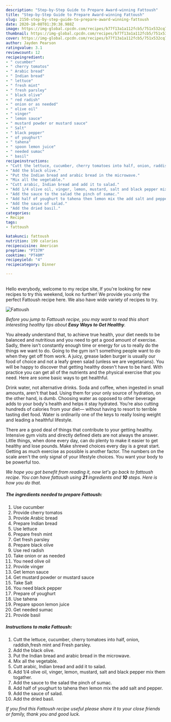 ```yaml
---
description: "Step-by-Step Guide to Prepare Award-winning Fattoush"
title: "Step-by-Step Guide to Prepare Award-winning Fattoush"
slug: 2150-step-by-step-guide-to-prepare-award-winning-fattoush
date: 2020-10-08T01:39:38.988Z
image: https://img-global.cpcdn.com/recipes/b77f13a1a112fcb5/751x532cq70/fattoush-recipe-main-photo.jpg
thumbnail: https://img-global.cpcdn.com/recipes/b77f13a1a112fcb5/751x532cq70/fattoush-recipe-main-photo.jpg
cover: https://img-global.cpcdn.com/recipes/b77f13a1a112fcb5/751x532cq70/fattoush-recipe-main-photo.jpg
author: Jayden Pearson
ratingvalue: 3.1
reviewcount: 12
recipeingredient:
- " cucumber"
- " cherry tomatos"
- " Arabic bread"
- " Indian bread"
- " lettuce"
- " fresh mint"
- " fresh parsley"
- " black olive"
- " red radish"
- " onion or as needed"
- " olive oil"
- " vinger"
- " lemon sauce"
- " mustard powder or mustard sauce"
- " Salt"
- " black pepper"
- " of youghurt"
- " tahena"
- " spoon lemon juice"
- " needed sumac"
- " basil"
recipeinstructions:
- "Cutt the lettuce, cucumber, cherry tomatoes into half, onion, raddish,fresh mint and Fresh parsley."
- "Add the black olive."
- "Put the Indian bread and arabic bread in the microwave."
- "Mix all the vegetable."
- "Cutt arabic, Indian bread and add it to salad."
- "Add 1/4 olive oil, vinger, lemon, mustard, salt and black pepper mix them togather."
- "Add the sauce to the salad the pinch of sumac."
- "Add half of youghurt to tahena then lemon mix the add salt and pepper."
- "Add the sauce of salad."
- "Add the dried basil."
categories:
- Recipe
tags:
- fattoush

katakunci: fattoush 
nutrition: 199 calories
recipecuisine: American
preptime: "PT37M"
cooktime: "PT40M"
recipeyield: "4"
recipecategory: Dinner

---
```

<br>
Hello everybody, welcome to my recipe site, If you're looking for new recipes to try this weekend, look no further! We provide you only the perfect Fattoush recipe here. We also have wide variety of recipes to try.
<br>


![Fattoush](https://img-global.cpcdn.com/recipes/b77f13a1a112fcb5/751x532cq70/fattoush-recipe-main-photo.jpg)

<i>Before you jump to Fattoush recipe, you may want to read this short interesting healthy tips about <strong>Easy Ways to Get Healthy</strong>.</i>

You already understand that, to achieve true health, your diet needs to be balanced and nutritious and you need to get a good amount of exercise. Sadly, there isn't constantly enough time or energy for us to really do the things we want to do. Going to the gym isn't something people want to do when they get off from work. A juicy, grease laden burger is usually our food of choice and not a leafy green salad (unless we are vegetarians). You will be happy to discover that getting healthy doesn't have to be hard. With practice you can get all of the nutrients and the physical exercise that you need. Here are some basic ways to get healthful.

Drink water, not alternative drinks. Soda and coffee, when ingested in small amounts, aren't that bad. Using them for your only source of hydration, on the other hand, is dumb. Choosing water as opposed to other beverage adds to your body's health and helps it stay hydrated. You’re also cutting hundreds of calories from your diet— without having to resort to terrible tasting diet food. Water is ordinarily one of the keys to really losing weight and leading a healthful lifestyle.

There are a good deal of things that contribute to your getting healthy. Intensive gym visits and directly defined diets are not always the answer. Little things, when done every day, can do plenty to make it easier to get healthy and lose pounds. Make shrewd choices every day is a great start. Getting as much exercise as possible is another factor. The numbers on the scale aren't the only signal of your lifestyle choices. You want your body to be powerful too. 


<i>We hope you got benefit from reading it, now let's go back to fattoush recipe. You can have fattoush using <strong>21</strong> ingredients and <strong>10</strong> steps. Here is how you do that.
</i>

##### The ingredients needed to prepare Fattoush:

1. Use  cucumber
1. Provide  cherry tomatos
1. Provide  Arabic bread
1. Prepare  Indian bread
1. Use  lettuce
1. Prepare  fresh mint
1. Get  fresh parsley
1. Prepare  black olive
1. Use  red radish
1. Take  onion or as needed
1. You need  olive oil
1. Provide  vinger
1. Get  lemon sauce
1. Get  mustard powder or mustard sauce
1. Take  Salt
1. You need  black pepper
1. Prepare  of youghurt
1. Use  tahena
1. Prepare  spoon lemon juice
1. Get  needed sumac
1. Provide  basil


##### Instructions to make Fattoush:

1. Cutt the lettuce, cucumber, cherry tomatoes into half, onion, raddish,fresh mint and Fresh parsley.
1. Add the black olive.
1. Put the Indian bread and arabic bread in the microwave.
1. Mix all the vegetable.
1. Cutt arabic, Indian bread and add it to salad.
1. Add 1/4 olive oil, vinger, lemon, mustard, salt and black pepper mix them togather.
1. Add the sauce to the salad the pinch of sumac.
1. Add half of youghurt to tahena then lemon mix the add salt and pepper.
1. Add the sauce of salad.
1. Add the dried basil.


<i>If you find this Fattoush recipe useful please share it to your close friends or family, thank you and good luck.</i>
